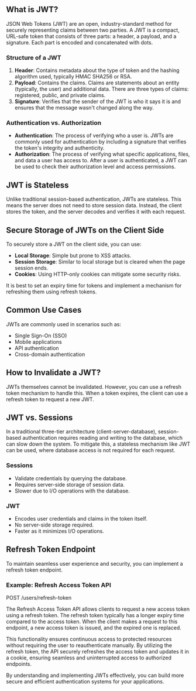 <!-- layout: post
title: "JWT Tokens and JWT vs. Sessions"
description: "An in-depth look at JSON Web Tokens"
pubDate: "July 13, 2024"
heroImage: "/placeholder-hero.jpg"
--->

## What is JWT?

JSON Web Tokens (JWT) are an open, industry-standard method for securely representing claims between two parties. A JWT is a compact, URL-safe token that consists of three parts: a header, a payload, and a signature. Each part is encoded and concatenated with dots.

### Structure of a JWT

1. **Header**: Contains metadata about the type of token and the hashing algorithm used, typically HMAC SHA256 or RSA.
2. **Payload**: Contains the claims. Claims are statements about an entity (typically, the user) and additional data. There are three types of claims: registered, public, and private claims.
3. **Signature**: Verifies that the sender of the JWT is who it says it is and ensures that the message wasn't changed along the way.

### Authentication vs. Authorization

- **Authentication**: The process of verifying who a user is. JWTs are commonly used for authentication by including a signature that verifies the token's integrity and authenticity.
- **Authorization**: The process of verifying what specific applications, files, and data a user has access to. After a user is authenticated, a JWT can be used to check their authorization level and access permissions.

## JWT is Stateless

Unlike traditional session-based authentication, JWTs are stateless. This means the server does not need to store session data. Instead, the client stores the token, and the server decodes and verifies it with each request.

## Secure Storage of JWTs on the Client Side

To securely store a JWT on the client side, you can use:

- **Local Storage**: Simple but prone to XSS attacks.
- **Session Storage**: Similar to local storage but is cleared when the page session ends.
- **Cookies**: Using HTTP-only cookies can mitigate some security risks.

It is best to set an expiry time for tokens and implement a mechanism for refreshing them using refresh tokens.

## Common Use Cases

JWTs are commonly used in scenarios such as:

- Single Sign-On (SSO)
- Mobile applications
- API authentication
- Cross-domain authentication

## How to Invalidate a JWT?

JWTs themselves cannot be invalidated. However, you can use a refresh token mechanism to handle this. When a token expires, the client can use a refresh token to request a new JWT.

## JWT vs. Sessions

In a traditional three-tier architecture (client-server-database), session-based authentication requires reading and writing to the database, which can slow down the system. To mitigate this, a stateless mechanism like JWT can be used, where database access is not required for each request.

### Sessions

- Validate credentials by querying the database.
- Requires server-side storage of session data.
- Slower due to I/O operations with the database.

### JWT

- Encodes user credentials and claims in the token itself.
- No server-side storage required.
- Faster as it minimizes I/O operations.

## Refresh Token Endpoint

To maintain seamless user experience and security, you can implement a refresh token endpoint.

### Example: Refresh Access Token API

POST /users/refresh-token

The Refresh Access Token API allows clients to request a new access token using a refresh token. The refresh token typically has a longer expiry time compared to the access token. When the client makes a request to this endpoint, a new access token is issued, and the expired one is replaced.

This functionality ensures continuous access to protected resources without requiring the user to reauthenticate manually. By utilizing the refresh token, the API securely refreshes the access token and updates it in a cookie, ensuring seamless and uninterrupted access to authorized endpoints.

By understanding and implementing JWTs effectively, you can build more secure and efficient authentication systems for your applications.
